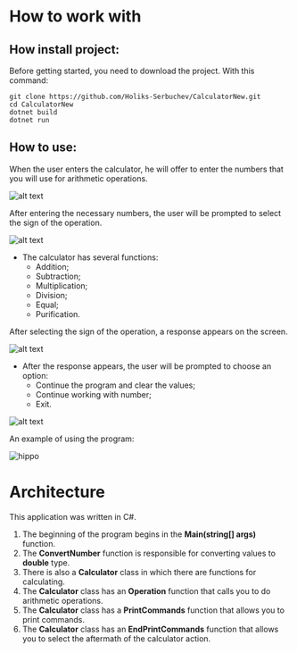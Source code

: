 # How to work with
## How install project:
Before getting started, you need to download the project.
  With this command:
 ```
 git clone https://github.com/Holiks-Serbuchev/CalculatorNew.git
 cd CalculatorNew
 dotnet build
 dotnet run
 ```
 ## How to use:
When the user enters the calculator, he will offer to enter the numbers that you will use for arithmetic operations.

   
   ![alt text](https://i.imgur.com/eWbGDh2_d.webp?maxwidth=760&fidelity=grand)
   
After entering the necessary numbers, the user will be prompted to select the sign of the operation.

![alt text](https://i.imgur.com/DbW0uuX_d.webp?maxwidth=760&fidelity=grand)

* The calculator has several functions:
    * Addition;
    * Subtraction;
    * Multiplication;
    * Division;
    * Equal;
    * Purification.
    
After selecting the sign of the operation, a response appears on the screen.

![alt text](https://i.imgur.com/HLnAaQV_d.webp?maxwidth=760&fidelity=grand)

* After the response appears, the user will be prompted to choose an option:
  * Continue the program and clear the values;
  * Continue working with number;
  * Exit.
  
![alt text](https://i.imgur.com/YAQfr1v_d.webp?maxwidth=760&fidelity=grand)

An example of using the program:

![hippo](https://i.imgur.com/DJjBuOj.gif)

# Architecture
This application was written in C#.
1) The beginning of the program begins in the __Main(string[] args)__ function.
2) The __ConvertNumber__ function is responsible for converting values to __double__ type.
2) There is also a __Calculator__ class in which there are functions for calculating.
4) The __Calculator__ class has an __Operation__ function that calls you to do arithmetic operations.
5) The __Calculator__ class has a __PrintCommands__ function that allows you to print commands.
6) The __Calculator__ class has an __EndPrintCommands__ function that allows you to select the aftermath of the calculator action.
